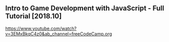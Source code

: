 
## Intro to Game Development with JavaScript - Full Tutorial [2018.10]
https://www.youtube.com/watch?v=3EMxBkqC4z0&ab_channel=freeCodeCamp.org


